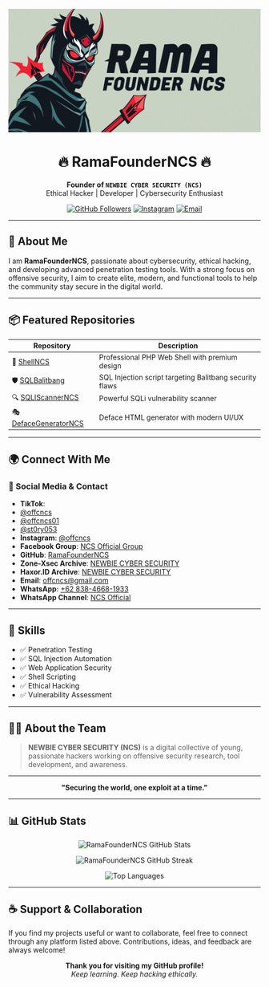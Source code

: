 
<p align="center">
  <img src="NCSID.jpg" alt="NEWBIE CYBER SECURITY" />
</p>

<h1 align="center">🔥 RamaFounderNCS 🔥</h1>

<p align="center">
  <b>Founder of <code>NEWBIE CYBER SECURITY (NCS)</code></b><br>
  Ethical Hacker | Developer | Cybersecurity Enthusiast
</p>

<p align="center">
  <a href="https://github.com/RamaFounderNCS"><img src="https://img.shields.io/github/followers/RamaFounderNCS?label=Follow&style=social" alt="GitHub Followers"></a>
  <a href="https://www.instagram.com/offcncs"><img src="https://img.shields.io/badge/Instagram-%40offcncs-purple?style=flat&logo=instagram" alt="Instagram"></a>
  <a href="mailto:offcncs@gmail.com"><img src="https://img.shields.io/badge/Email-offcncs%40gmail.com-red?style=flat&logo=gmail" alt="Email"></a>
</p>

---

## 🧠 About Me

I am **RamaFounderNCS**, passionate about cybersecurity, ethical hacking, and developing advanced penetration testing tools. With a strong focus on offensive security, I aim to create elite, modern, and functional tools to help the community stay secure in the digital world.

---

## 📦 Featured Repositories

| Repository | Description |
|------------|-------------|
| 🔐 [ShellNCS](https://github.com/RamaFounderNCS/ShellNCS) | Professional PHP Web Shell with premium design |
| 🛡️ [SQLBalitbang](https://github.com/RamaFounderNCS/SQLBalitbang) | SQL Injection script targeting Balitbang security flaws |
| 🔍 [SQLIScannerNCS](https://github.com/RamaFounderNCS/SQLIScannerNCS) | Powerful SQLi vulnerability scanner |
| 🎭 [DefaceGeneratorNCS](https://github.com/RamaFounderNCS/DefaceGeneratorNCS) | Deface HTML generator with modern UI/UX |

---

## 🌍 Connect With Me

### 🔗 Social Media & Contact

- **TikTok**:
- [@offcncs](https://www.tiktok.com/@offcncs)
- [@offcncs01](https://www.tiktok.com/@offcncs01)
- [@st0ry053](https://www.tiktok.com/@st0ry053)
- **Instagram**: [@offcncs](https://www.instagram.com/offcncs)
- **Facebook Group**: [NCS Official Group](https://facebook.com/groups/632077237669216/)
- **GitHub**: [RamaFounderNCS](https://github.com/RamaFounderNCS)
- **Zone-Xsec Archive**: [NEWBIE CYBER SECURITY](https://zone-xsec.com/archive/team/NEWBIE+CYBER+SECURITY)
- **Haxor.ID Archive**: [NEWBIE CYBER SECURITY](https://haxor.id/archive/team/NEWBIE+CYBER+SECURITY)
- **Email**: [offcncs@gmail.com](mailto:offcncs@gmail.com)
- **WhatsApp**: [+62 838-4668-1933](https://wa.me/6283846681933)
- **WhatsApp Channel**: [NCS Official](https://whatsapp.com/channel/0029VaA604P8PgsAClQgvf2O)

---

## 🧰 Skills

- ✅ Penetration Testing
- ✅ SQL Injection Automation
- ✅ Web Application Security
- ✅ Shell Scripting
- ✅ Ethical Hacking
- ✅ Vulnerability Assessment

---

## 🏴‍☠️ About the Team

> **NEWBIE CYBER SECURITY (NCS)** is a digital collective of young, passionate hackers working on offensive security research, tool development, and awareness.

---

<p align="center"><b>"Securing the world, one exploit at a time."</b></p>


---

## 📊 GitHub Stats

<p align="center">
  <img src="https://github-readme-stats.vercel.app/api?username=RamaFounderNCS&show_icons=true&theme=radical" alt="RamaFounderNCS GitHub Stats" />
</p>

<p align="center">
  <img src="https://github-readme-streak-stats.herokuapp.com/?user=RamaFounderNCS&theme=radical" alt="RamaFounderNCS GitHub Streak" />
</p>

<p align="center">
  <img src="https://github-readme-stats.vercel.app/api/top-langs/?username=RamaFounderNCS&layout=compact&theme=radical" alt="Top Languages" />
</p>

---

## ☕ Support & Collaboration

If you find my projects useful or want to collaborate, feel free to connect through any platform listed above. Contributions, ideas, and feedback are always welcome!

<p align="center">
  <b>Thank you for visiting my GitHub profile!</b><br>
  <i>Keep learning. Keep hacking ethically.</i>
</p>
